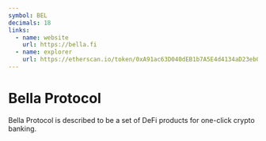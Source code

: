 ```yaml
---
symbol: BEL
decimals: 18
links:
  - name: website
    url: https://bella.fi
  - name: explorer
    url: https://etherscan.io/token/0xA91ac63D040dEB1b7A5E4d4134aD23eb0ba07e14
---
```


# Bella Protocol

Bella Protocol is described to be a set of DeFi products for one-click crypto banking.
